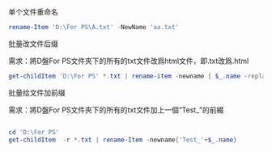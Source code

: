 单个文件重命名
```powershell
rename-Item 'D:\For PS\A.txt' -NewName 'aa.txt'
```
批量改文件后缀

需求：將D盤For PS文件夾下的所有的txt文件改爲html文件，即.txt改爲.html
```powershell
get-childItem 'D:\For PS' *.txt | rename-item -newname { $_.name -replace '\.txt','.html' }
```

批量给文件加前缀

需求：將D盤For PS文件夾下的所有的txt文件加上一個“Test_”的前綴
```powershell

cd 'D:\For PS'
get-childItem  -r *.txt | rename-Item -newname{'Test_'+$_.name}

```
